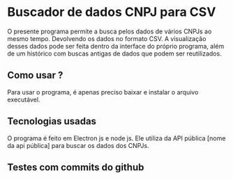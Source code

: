 # Buscador de dados CNPJ para CSV

O presente programa permite a busca pelos dados de vários CNPJs ao mesmo tempo. Devolvendo os dados no formato CSV. A visualização desses dados pode ser feita dentro da interface do próprio programa, além de um histórico com buscas antigas de dados que podem ser reutilizados.

## Como usar ?

Para usar o programa, é apenas preciso baixar e instalar o arquivo executável.

## Tecnologias usadas

O programa é feito em Electron js e node js.
Ele utiliza da API pública [nome da api pública] para buscar os dados dos CNPJs.

## Testes com commits do github

